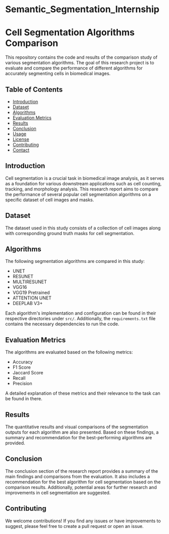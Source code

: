 # Semantic_Segmentation_Internship

# Cell Segmentation Algorithms Comparison

This repository contains the code and results of the comparison study of various segmentation algorithms. The goal of this research project is to evaluate and compare the performance of different algorithms for accurately segmenting cells in biomedical images.

## Table of Contents
- [Introduction](#introduction)
- [Dataset](#dataset)
- [Algorithms](#algorithms)
- [Evaluation Metrics](#evaluation-metrics)
- [Results](#results)
- [Conclusion](#conclusion)
- [Usage](#usage)
- [License](#license)
- [Contributing](#contributing)
- [Contact](#contact)

## Introduction

Cell segmentation is a crucial task in biomedical image analysis, as it serves as a foundation for various downstream applications such as cell counting, tracking, and morphology analysis. This research report aims to compare the performance of several popular cell segmentation algorithms on a specific dataset of cell images and masks.

## Dataset

The dataset used in this study consists of a collection of cell images along with corresponding ground truth masks for cell segmentation. 

## Algorithms

The following segmentation algorithms are compared in this study:

- UNET
- RESUNET
- MULTIRESUNET
- VGG16
- VGG19 Pretrained
- ATTENTION UNET
- DEEPLAB V3+

Each algorithm's implementation and configuration can be found in their respective directories under `src/`. Additionally, the `requirements.txt` file contains the necessary dependencies to run the code.

## Evaluation Metrics

The algorithms are evaluated based on the following metrics:

- Accuracy
- F1 Score
- Jaccard Score
- Recall
- Precision

A detailed explanation of these metrics and their relevance to the task can be found in there.

## Results

The quantitative results and visual comparisons of the segmentation outputs for each algorithm are also presented. Based on these findings, a summary and recommendation for the best-performing algorithms are provided.

## Conclusion

The conclusion section of the research report provides a summary of the main findings and comparisons from the evaluation. It also includes a recommendation for the best algorithm for cell segmentation based on the comparison results. Additionally, potential areas for further research and improvements in cell segmentation are suggested.

## Contributing

We welcome contributions! If you find any issues or have improvements to suggest, please feel free to create a pull request or open an issue.

